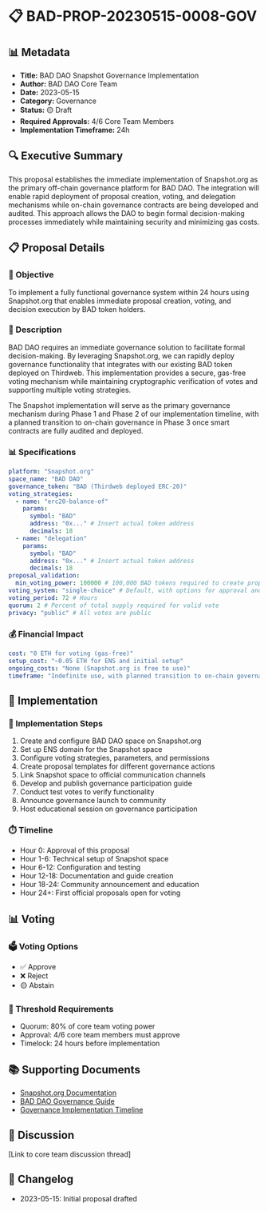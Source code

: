 # 📋 BAD-PROP-20230515-0008-GOV

## 📊 Metadata
- **Title:** BAD DAO Snapshot Governance Implementation
- **Author:** BAD DAO Core Team
- **Date:** 2023-05-15
- **Category:** Governance
- **Status:** 🟡 Draft
- **Required Approvals:** 4/6 Core Team Members
- **Implementation Timeframe:** 24h

## 🔍 Executive Summary

This proposal establishes the immediate implementation of Snapshot.org as the primary off-chain governance platform for BAD DAO. The integration will enable rapid deployment of proposal creation, voting, and delegation mechanisms while on-chain governance contracts are being developed and audited. This approach allows the DAO to begin formal decision-making processes immediately while maintaining security and minimizing gas costs.

## 📋 Proposal Details

### 🎯 Objective
To implement a fully functional governance system within 24 hours using Snapshot.org that enables immediate proposal creation, voting, and decision execution by BAD token holders.

### 📝 Description
BAD DAO requires an immediate governance solution to facilitate formal decision-making. By leveraging Snapshot.org, we can rapidly deploy governance functionality that integrates with our existing BAD token deployed on Thirdweb. This implementation provides a secure, gas-free voting mechanism while maintaining cryptographic verification of votes and supporting multiple voting strategies.

The Snapshot implementation will serve as the primary governance mechanism during Phase 1 and Phase 2 of our implementation timeline, with a planned transition to on-chain governance in Phase 3 once smart contracts are fully audited and deployed.

### 📊 Specifications

```yaml
platform: "Snapshot.org"
space_name: "BAD DAO"
governance_token: "BAD (Thirdweb deployed ERC-20)"
voting_strategies:
  - name: "erc20-balance-of"
    params:
      symbol: "BAD"
      address: "0x..." # Insert actual token address
      decimals: 18
  - name: "delegation"
    params:
      symbol: "BAD"
      address: "0x..." # Insert actual token address
      decimals: 18
proposal_validation:
  min_voting_power: 100000 # 100,000 BAD tokens required to create proposals
voting_system: "single-choice" # Default, with options for approval and quadratic
voting_period: 72 # Hours
quorum: 2 # Percent of total supply required for valid vote
privacy: "public" # All votes are public
```

### 💰 Financial Impact

```yaml
cost: "0 ETH for voting (gas-free)"
setup_cost: "~0.05 ETH for ENS and initial setup"
ongoing_costs: "None (Snapshot.org is free to use)"
timeframe: "Indefinite use, with planned transition to on-chain governance in Q3 2023"
```

## 🔄 Implementation

### 📝 Implementation Steps
1. Create and configure BAD DAO space on Snapshot.org
2. Set up ENS domain for the Snapshot space
3. Configure voting strategies, parameters, and permissions
4. Create proposal templates for different governance actions
5. Link Snapshot space to official communication channels
6. Develop and publish governance participation guide
7. Conduct test votes to verify functionality
8. Announce governance launch to community
9. Host educational session on governance participation

### ⏱️ Timeline
- Hour 0: Approval of this proposal
- Hour 1-6: Technical setup of Snapshot space
- Hour 6-12: Configuration and testing
- Hour 12-18: Documentation and guide creation
- Hour 18-24: Community announcement and education
- Hour 24+: First official proposals open for voting

## 📊 Voting

### 🗳️ Voting Options
- ✅ Approve
- ❌ Reject
- 🟡 Abstain

### 🔢 Threshold Requirements
- Quorum: 80% of core team voting power
- Approval: 4/6 core team members must approve
- Timelock: 24 hours before implementation

## 📚 Supporting Documents
- [Snapshot.org Documentation](https://docs.snapshot.org/)
- [BAD DAO Governance Guide](../BAD-DAO-VOTING-GUIDE.md)
- [Governance Implementation Timeline](../BAD-DAO-IMPLEMENTATION-TIMELINE.md)

## 💬 Discussion
[Link to core team discussion thread]

## 📝 Changelog
- 2023-05-15: Initial proposal drafted 